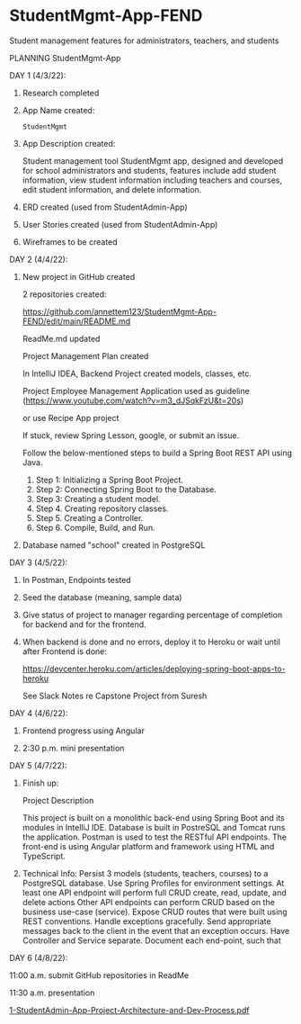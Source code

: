 # StudentMgmt-App-FEND

Student management features for administrators, teachers, and students

PLANNING
StudentMgmt-App

DAY 1 (4/3/22):

1.  Research completed
2.  App Name created: 

	    StudentMgmt
      
3.  App Description created: 

    Student management tool StudentMgmt app, designed and developed for school administrators and students, features include add student                 information, view student information including teachers and courses, edit student information, and delete information.

4.  ERD created (used from StudentAdmin-App)

5.  User Stories created (used from StudentAdmin-App)

6.  Wireframes to be created 

DAY 2 (4/4/22):

1.  New project in GitHub created

    2 repositories created:
    
    https://github.com/annettem123/StudentMgmt-App-FEND/edit/main/README.md



    ReadMe.md updated

    Project Management Plan created 

    In IntelliJ IDEA, Backend Project created
	        models, classes, etc.       
    

    Project Employee Management Application used as guideline (https://www.youtube.com/watch?v=m3_dJSqkFzU&t=20s)
    
    or use Recipe App project

    If stuck, review Spring Lesson, google, or submit an issue.
    
    Follow the below-mentioned steps to build a Spring Boot REST API using Java.
    
    1.  Step 1:  Initializing a Spring Boot Project.
    2.  Step 2:  Connecting Spring Boot to the Database.
    3.  Step 3:  Creating a student model.
    4.  Step 4.  Creating repository classes.
    5.  Step 5.  Creating a Controller.
    6.  Step 6.  Compile, Build, and Run.
    
3.  Database named "school" created in PostgreSQL

DAY 3 (4/5/22):
 
1.  In Postman, Endpoints tested

2.	Seed the database (meaning, sample data)

3.  Give status of project to manager regarding percentage of completion for backend and for the frontend.

4.  When backend is done and no errors, deploy it to Heroku or wait until after Frontend is done:

    https://devcenter.heroku.com/articles/deploying-spring-boot-apps-to-heroku

    See Slack Notes re Capstone Project from Suresh

DAY 4 (4/6/22):

1.  Frontend progress using Angular

2.  2:30 p.m. mini presentation

DAY 5 (4/7/22):

1.  Finish up:

    Project Description
	
    This project is built on a monolithic back-end using Spring Boot and its modules in IntelliJ IDE.  Database is built in PostreSQL and Tomcat runs the application. Postman is used to test the RESTful API endpoints. The front-end is using Angular platform and framework using HTML and TypeScript. 

2. Technical Info:
Persist 3 models (students, teachers, courses) to a PostgreSQL database.
Use Spring Profiles for environment settings.
At least one API endpoint will perform full CRUD create, read, update, and delete actions
Other API endpoints can perform CRUD based on the business use-case (service).
Expose CRUD routes that were built using REST conventions.
Handle exceptions gracefully.
Send appropriate messages back to the client in the event that an exception occurs.
Have Controller and Service separate.
Document each end-point, such that

DAY 6 (4/8/22):

11:00 a.m. submit GitHub repositories in ReadMe

11:30 a.m. presentation


[1-StudentAdmin-App-Project-Architecture-and-Dev-Process.pdf](https://github.com/annettem123/StudentAdmin-App-FEND/files/8367607/1-StudentAdmin-App-Project-Architecture-and-Dev-Process.pdf)
